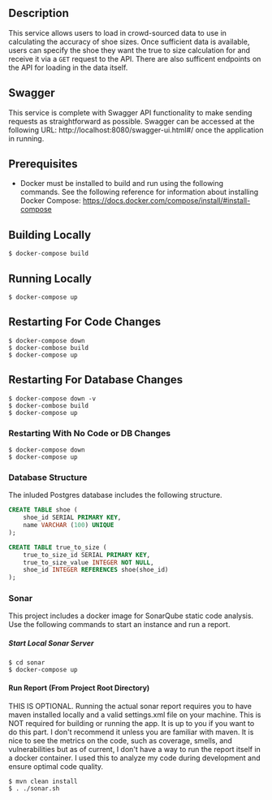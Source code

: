 ## Description
This service allows users to load in crowd-sourced data to use in calculating the accuracy of shoe sizes. Once sufficient data is available, users can specify the shoe they want the true to size calculation for and receive it via a `GET` request to the API. There are also sufficent endpoints on the API for loading in the data itself.

## Swagger
This service is complete with Swagger API functionality to make sending requests as straightforward as possible.
Swagger can be accessed at the following URL: http://localhost:8080/swagger-ui.html#/ once the application in running.
## Prerequisites
* Docker must be installed to build and run using the following commands. See the following reference for information about installing Docker Compose: https://docs.docker.com/compose/install/#install-compose
## Building Locally
```shell script
$ docker-compose build
```
## Running Locally
```shell script
$ docker-compose up
```
## Restarting For Code Changes
```shell script
$ docker-compose down
$ docker-combose build
$ docker-compose up
```
## Restarting For Database Changes
```shell script
$ docker-compose down -v
$ docker-combose build
$ docker-compose up
```
### Restarting With No Code or DB Changes
```shell script
$ docker-compose down
$ docker-compose up
```
### Database Structure
The inluded Postgres database includes the following structure.
```sql
CREATE TABLE shoe (
    shoe_id SERIAL PRIMARY KEY,
    name VARCHAR (100) UNIQUE
);

CREATE TABLE true_to_size (
    true_to_size_id SERIAL PRIMARY KEY,
    true_to_size_value INTEGER NOT NULL,
    shoe_id INTEGER REFERENCES shoe(shoe_id)
);
```
### Sonar
This project includes a docker image for SonarQube static code analysis. Use the following commands to start an instance and run a report.
##### Start Local Sonar Server
```shell script
$ cd sonar
$ docker-compose up
```
#### Run Report (From Project Root Directory)
THIS IS OPTIONAL. Running the actual sonar report requires you to have maven installed locally and a valid settings.xml file on your machine. This is NOT required for building or running the app. It is up to you if you want to do this part. I don't recommend it unless you are familiar with maven. It is nice to see the metrics on the code, such as coverage, smells, and vulnerabilities but as of current, I don't have a way to run the report itself in a docker container. I used this to analyze my code during development and ensure optimal code quality.
```shell script
$ mvn clean install
$ . ./sonar.sh
```